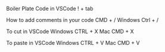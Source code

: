 Boiler Plate Code in VSCode
! + tab

How to add comments in your code
CMD + /
Windows Ctrl + /

To cut in VSCode
Windows CTRL + X
Mac CMD + X

To paste in VSCode
Windows CTRL + V
Mac CMD + V
